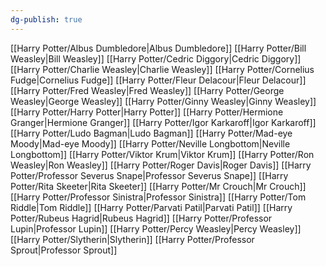 ```yaml
---
dg-publish: true
---
```

[[Harry Potter/Albus Dumbledore\|Albus Dumbledore]]
[[Harry Potter/Bill Weasley\|Bill Weasley]]
[[Harry Potter/Cedric Diggory\|Cedric Diggory]]
[[Harry Potter/Charlie Weasley\|Charlie Weasley]]
[[Harry Potter/Cornelius Fudge\|Cornelius Fudge]]
[[Harry Potter/Fleur Delacour\|Fleur Delacour]]
[[Harry Potter/Fred Weasley\|Fred Weasley]]
[[Harry Potter/George Weasley\|George Weasley]]
[[Harry Potter/Ginny Weasley\|Ginny Weasley]]
[[Harry Potter/Harry Potter\|Harry Potter]]
[[Harry Potter/Hermione Granger\|Hermione Granger]]
[[Harry Potter/Igor Karkaroff\|Igor Karkaroff]]
[[Harry Potter/Ludo Bagman\|Ludo Bagman]]
[[Harry Potter/Mad-eye Moody\|Mad-eye Moody]]
[[Harry Potter/Neville Longbottom\|Neville Longbottom]]
[[Harry Potter/Viktor Krum\|Viktor Krum]]
[[Harry Potter/Ron Weasley\|Ron Weasley]]
[[Harry Potter/Roger Davis\|Roger Davis]]
[[Harry Potter/Professor Severus Snape\|Professor Severus Snape]]
[[Harry Potter/Rita Skeeter\|Rita Skeeter]]
[[Harry Potter/Mr Crouch\|Mr Crouch]]
[[Harry Potter/Professor Sinistra\|Professor Sinistra]]
[[Harry Potter/Tom Riddle\|Tom Riddle]]
[[Harry Potter/Parvati Patil\|Parvati Patil]]
[[Harry Potter/Rubeus Hagrid\|Rubeus Hagrid]]
[[Harry Potter/Professor Lupin\|Professor Lupin]]
[[Harry Potter/Percy Weasley\|Percy Weasley]]
[[Harry Potter/Slytherin\|Slytherin]]
[[Harry Potter/Professor Sprout\|Professor Sprout]]
